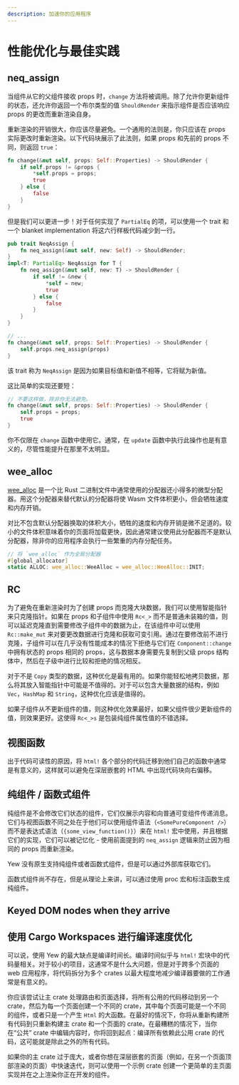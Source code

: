 ```yaml
---
description: 加速你的应用程序
---
```


# 性能优化与最佳实践

## neq\_assign

当组件从它的父组件接收 props 时，`change` 方法将被调用。除了允许你更新组件的状态，还允许你返回一个布尔类型的值 `ShouldRender` 来指示组件是否应该响应 props 的更改而重新渲染自身。

重新渲染的开销很大，你应该尽量避免。一个通用的法则是，你只应该在 props 实际更改时重新渲染。以下代码块展示了此法则，如果 props 和先前的 props 不同，则返回 `true`：

```rust
fn change(&mut self, props: Self::Properties) -> ShouldRender {
    if self.props != &props {
        *self.props = props;
        true
    } else {
        false
    }
}
```

但是我们可以更进一步！对于任何实现了 `PartialEq` 的项，可以使用一个 trait 和一个 blanket implementation 将这六行样板代码减少到一行。

``` rust
pub trait NeqAssign {
    fn neq_assign(&mut self, new: Self) -> ShouldRender;
}
impl<T: PartialEq> NeqAssign for T {
    fn neq_assign(&mut self, new: T) -> ShouldRender {
        if self != &new {
            *self = new;
            true
        } else {
            false
        }
    }
}

// ...
fn change(&mut self, props: Self::Properties) -> ShouldRender {
    self.props.neq_assign(props)
}
```

该 trait 称为 `NeqAssign` 是因为如果目标值和新值不相等，它将赋为新值。

这比简单的实现还要短：

```rust
// 不要这样做，除非你无法避免。
fn change(&mut self, props: Self::Properties) -> ShouldRender {
    self.props = props;
    true
}
```

你不仅限在 `change` 函数中使用它。通常，在 `update` 函数中执行此操作也是有意义的，尽管性能提升在那里不太明显。

## wee\_alloc

[wee\_alloc](https://github.com/rustwasm/wee_alloc) 是一个比 Rust 二进制文件中通常使用的分配器还小得多的微型分配器。用这个分配器来替代默认的分配器将使 Wasm 文件体积更小，但会牺牲速度和内存开销。

对比不包含默认分配器换取的体积大小，牺牲的速度和内存开销是微不足道的。较小的文件体积意味着你的页面将加载更快，因此通常建议使用此分配器而不是默认分配器，除非你的应用程序会执行一些繁重的内存分配任务。

```rust
// 将 `wee_alloc` 作为全局分配器
#[global_allocator]
static ALLOC: wee_alloc::WeeAlloc = wee_alloc::WeeAlloc::INIT;
```

## RC

为了避免在重新渲染时为了创建 props 而克隆大块数据，我们可以使用智能指针来只克隆指针。如果在 props 和子组件中使用 `Rc<_>` 而不是普通未装箱的值，则可以延迟克隆直到需要修改子组件中的数据为止，在该组件中可以使用 `Rc::make_mut` 来对要更改数据进行克隆和获取可变引用。通过在要修改前不进行克隆，子组件可以在几乎没有性能成本的情况下拒绝与它们在 `Component::change` 中拥有状态的 props 相同的 props，这与数据本身需要先复制到父级 props 结构体中，然后在子级中进行比较和拒绝的情况相反。

对于不是 `Copy` 类型的数据，这种优化是最有用的。如果你能轻松地拷贝数据，那么将其放入智能指针中可能是不值得的。对于可以包含大量数据的结构，例如 `Vec`，`HashMap` 和 `String`，这种优化应该是值得的。

如果子组件从不更新组件的值，则这种优化效果最好，如果父组件很少更新组件的值，则效果更好。这使得 `Rc<_>s` 是包装纯组件属性值的不错选择。

## 视图函数

出于代码可读性的原因，将 `html!` 各个部分的代码迁移到他们自己的函数中通常是有意义的，这样就可以避免在深层嵌套的 HTML 中出现代码块向右偏移。

## 纯组件 / 函数式组件

纯组件是不会修改它们状态的组件，它们仅展示内容和向普通可变组件传递消息。它们与视图函数不同之处在于他们可以使用组件语法（`<SomePureComponent />`）而不是表达式语法（`{some_view_function()}`）来在 `html!` 宏中使用，并且根据它们的实现，它们可以被记忆化 - 使用前面提到的 `neq_assign` 逻辑来防止因为相同的 props 而重新渲染。

Yew 没有原生支持纯组件或者函数式组件，但是可以通过外部库获取它们。

函数式组件尚不存在，但是从理论上来讲，可以通过使用 proc 宏和标注函数生成纯组件。

## Keyed DOM nodes when they arrive

## 使用 Cargo Workspaces 进行编译速度优化

可以说，使用 Yew 的最大缺点是编译时间长。编译时间似乎与 `html!` 宏块中的代码量相关。对于较小的项目，这通常不是什么大问题，但是对于跨多个页面的 web 应用程序，将代码拆分为多个 crates 以最大程度地减少编译器要做的工作通常是有意义的。

你应该尝试让主 crate 处理路由和页面选择，将所有公用的代码移动到另一个 crate，然后为每一个页面创建一个不同的 crate，其中每个页面可能是一个不同的组件，或者只是一个产生 `Html` 的大函数。在最好的情况下，你将从重新构建所有代码到只重新构建主 crate 和一个页面的 crate。在最糟糕的情况下，当你在“公共” crate 中编辑内容时，你将回到起点：编译所有依赖此公用 crate 的代码，这可能就是除此之外的所有代码。

如果你的主 crate 过于庞大，或者你想在深层嵌套的页面（例如，在另一个页面顶部渲染的页面）中快速迭代，则可以使用一个示例 crate 创建一个更简单的主页面实现并在之上渲染你正在开发的组件。

